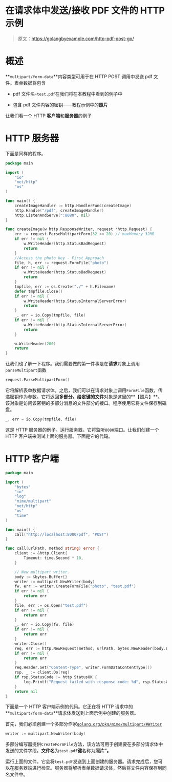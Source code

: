 # 在请求体中发送/接收 PDF 文件的 HTTP 示例

> 原文：<https://golangbyexample.com/http-pdf-post-go/>

# **概述**

**`multipart/form-data`**内容类型可用于在 HTTP POST 调用中发送 pdf 文件。表单数据将包含

*   pdf 文件名-`test.pdf`在我们将在本教程中看到的例子中

*   包含 pdf 文件内容的密钥——教程示例中的**照片**

让我们看一个 HTTP **客户端**和**服务器**的例子

# **HTTP 服务器**

下面是同样的程序。

```go
package main

import (
	"io"
	"net/http"
	"os"
)

func main() {
	createImageHandler := http.HandlerFunc(createImage)
	http.Handle("/pdf", createImageHandler)
	http.ListenAndServe(":8080", nil)
}

func createImage(w http.ResponseWriter, request *http.Request) {
	err := request.ParseMultipartForm(32 << 20) // maxMemory 32MB
	if err != nil {
		w.WriteHeader(http.StatusBadRequest)
		return
	}
	//Access the photo key - First Approach
	file, h, err := request.FormFile("photo")
	if err != nil {
		w.WriteHeader(http.StatusBadRequest)
		return
	}
	tmpfile, err := os.Create("./" + h.Filename)
	defer tmpfile.Close()
	if err != nil {
		w.WriteHeader(http.StatusInternalServerError)
		return
	}
	_, err = io.Copy(tmpfile, file)
	if err != nil {
		w.WriteHeader(http.StatusInternalServerError)
		return
	}

	w.WriteHeader(200)
	return
}
```

让我们也了解一下程序。我们需要做的第一件事是在**请求**对象上调用`parseMultipart`函数

```go
request.ParseMultipartForm()
```

它将解析表单数据请求体。之后，我们可以在请求对象上调用`FormFile`函数，传递密钥作为参数。它将返回**多部分。给定键的文件**对象是这里的**【照片】**。该对象是访问该密钥的多部分消息的文件部分的接口。程序使用它将文件保存到磁盘。

```go
_, err = io.Copy(tmpfile, file)
```

这是 HTTP 服务器的例子。运行服务器。它将监听`8080`端口。让我们创建一个 HTTP 客户端来测试上面的服务器。下面是它的代码。

# **HTTP 客户端**

```go
package main

import (
	"bytes"
	"io"
	"log"
	"mime/multipart"
	"net/http"
	"os"
	"time"
)

func main() {
	call("http://localhost:8080/pdf", "POST")
}

func call(urlPath, method string) error {
	client := &http.Client{
		Timeout: time.Second * 10,
	}

	// New multipart writer.
	body := &bytes.Buffer{}
	writer := multipart.NewWriter(body)
	fw, err := writer.CreateFormFile("photo", "test.pdf")
	if err != nil {
		return err
	}
	file, err := os.Open("test.pdf")
	if err != nil {
		return err
	}
	_, err = io.Copy(fw, file)
	if err != nil {
		return err
	}
	writer.Close()
	req, err := http.NewRequest(method, urlPath, bytes.NewReader(body.Bytes()))
	if err != nil {
		return err
	}
	req.Header.Set("Content-Type", writer.FormDataContentType())
	rsp, _ := client.Do(req)
	if rsp.StatusCode != http.StatusOK {
		log.Printf("Request failed with response code: %d", rsp.StatusCode)
	}
	return nil
}
```

下面是一个 HTTP 客户端示例的代码。它正在将 HTTP 请求中的**`multipart/form-data`**请求体发送到上面示例中创建的服务器。

首先，我们必须创建一个多部分作家[`golang.org/pkg/mime/multipart/#Writer`](https://golang.org/pkg/mime/multipart/#Writer)

```go
writer := multipart.NewWriter(body)
```

多部分编写器提供`CreateFormFile`方法，该方法可用于创建要在多部分请求体中发送的文件字段。**文件名**为`test.pdf`**键**名称为**照片”。**

运行上面的文件。它会将`test.pdf`发送到上面创建的服务器。请求完成后，您可以在服务器端进行检查。服务器将解析表单数据请求体，然后将文件内容保存到同名文件中。